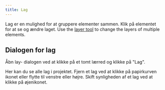 ```yaml
---
title: Lag
---
```


Lag er en mulighed for at gruppere elementer sammen. Klik på elementet for at se og ændre laget. Use the [layer tool](tools/layer.md) to change the layers of multiple elements.

## Dialogen for lag

Åbn lay- dialogen ved at klikke på et tomt lærred og klikke på "Lag".

Her kan du se alle lag i projektet.
Fjern et lag ved at klikke på papirkurven ikonet eller flytte til venstre eller højre.
Skift synligheden af et lag ved at klikke på øjenikonet.
